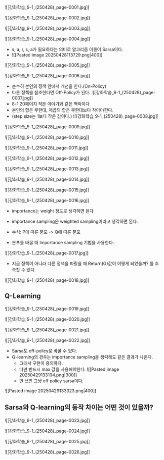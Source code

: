 ![[강화학습_9-1_(250428)_page-0001.jpg]]

![[강화학습_9-1_(250428)_page-0002.jpg]]

![[강화학습_9-1_(250428)_page-0003.jpg]]

![[강화학습_9-1_(250428)_page-0004.jpg]]
- s, a, r, s, a가 필요하다는 의미로 알고리즘 이름이 Sarsa이다.
- ![[Pasted image 20250428113729.png|400]]

![[강화학습_9-1_(250428)_page-0005.jpg]]

![[강화학습_9-1_(250428)_page-0006.jpg]]
- 순수히 본인의 정책 안에서 개선을 한다.(On-Policy)
- 다른 정책을 참조한다면 Off-Policy가 된다.
![[강화학습_9-1_(250428)_page-0007.jpg]]
- 8-1 20페이지 적분 이야기와 같은 맥락이다.
- 본인의 합은 무한대, 제곱의 합은 무한대보다 작아야한다.
- (step size는 1보다 작은 값이다.)
![[강화학습_9-1_(250428)_page-0008.jpg]]

![[강화학습_9-1_(250428)_page-0009.jpg]]

![[강화학습_9-1_(250428)_page-0010.jpg]]

![[강화학습_9-1_(250428)_page-0011.jpg]]

![[강화학습_9-1_(250428)_page-0012.jpg]]

![[강화학습_9-1_(250428)_page-0013.jpg]]

![[강화학습_9-1_(250428)_page-0014.jpg]]

![[강화학습_9-1_(250428)_page-0015.jpg]]

![[강화학습_9-1_(250428)_page-0016.jpg]]
- importance는 weight 정도로 생각하면 된다.
- importance sampling은 weighted sampling이라고 생각하면 된다.

- 수식: P에 따른 분포 -> Q에 따른 분포
- 분포를 바꿀 때 Importance sampling 기법을 사용한다.

![[강화학습_9-1_(250428)_page-0017.jpg]]
- 지금 정책이 아니라 다른 정책을 따랐을 때 Return(G)값이 어떻게 되었을까? 를 추측할 수 있다.

![[강화학습_9-1_(250428)_page-0018.jpg]]


## Q-Learning
![[강화학습_9-1_(250428)_page-0019.jpg]]

![[강화학습_9-1_(250428)_page-0020.jpg]]

![[강화학습_9-1_(250428)_page-0021.jpg]]

![[강화학습_9-1_(250428)_page-0022.jpg]]
- Sarsa도 off-policy로 바꿀 수 있다.
- Q-learning의 경우는 importance sampling을 생략해도 같은 결과가 나온다. 
	- 그래서 구현이 용의하다.
	- 다만 반드시 max 값을 사용해야한다. ![[Pasted image 20250429133104.png|300]]
	- 안 쓰면 그냥 off policy sarsa이다.

![[Pasted image 20250429133323.png|400]]



## Sarsa와 Q-learning의 동작 차이는 어떤 것이 있을까?
![[강화학습_9-1_(250428)_page-0023.jpg]]

![[강화학습_9-1_(250428)_page-0024.jpg]]

![[강화학습_9-1_(250428)_page-0025.jpg]]

![[강화학습_9-1_(250428)_page-0026.jpg]]